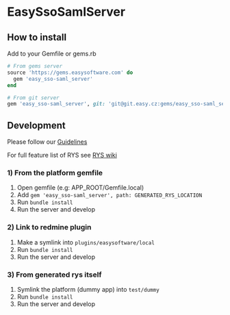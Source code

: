 # EasySsoSamlServer

<!--
  -- Replace for true repository location
  --
[![coverage report](https://git.easy.cz/platform-2.0/features/easy_sso-saml_server/badges/master/coverage.svg)](https://git.easy.cz/platform-2.0/features/easy_sso-saml_server/commits/master)
  --
-->

## How to install

Add to your Gemfile or gems.rb

```ruby
# From gems server
source 'https://gems.easysoftware.com' do
  gem 'easy_sso-saml_server'
end

# From git server
gem 'easy_sso-saml_server', git: 'git@git.easy.cz:gems/easy_sso-saml_server', branch: 'master'
```

## Development

Please follow our [Guidelines](https://git.easy.cz/external/guidelines/wikis/home)

For full feature list of RYS see [RYS wiki](https://github.com/easysoftware/rys/wiki)

### 1) From the platform gemfile

1. Open gemfile (e.g: APP_ROOT/Gemfile.local)
2. Add `gem 'easy_sso-saml_server', path: GENERATED_RYS_LOCATION`
3. Run `bundle install`
4. Run the server and develop

### 2) Link to redmine plugin

1. Make a symlink into `plugins/easysoftware/local`
2. Run `bundle install`
3. Run the server and develop

### 3) From generated rys itself

1. Symlink the platform (dummy app) into `test/dummy`
2. Run `bundle install`
3. Run the server and develop
